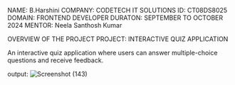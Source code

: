 NAME: B.Harshini
COMPANY: CODETECH IT SOLUTIONS
ID: CT08DS8025
DOMAIN: FRONTEND DEVELOPER
DURATON: SEPTEMBER TO OCTOBER 2024
MENTOR: Neela Santhosh Kumar

OVERVIEW OF THE PROJECT
PROJECT: INTERACTIVE QUIZ APPLICATION

An interactive quiz application where users can answer
multiple-choice questions and receive feedback.

output:
![Screenshot (143)](https://github.com/user-attachments/assets/84823533-e36f-4258-ac7f-ec48236d1fcb)



